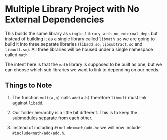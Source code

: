 # Multiple Library Project with No External Dependencies

This builds the same library as `single_library_with_no_external_deps` but
instead of building it as a single library called `libmath.so` we are going
to build it into three separate libraries (`libadd.so`, `libsubtract.so` and
`libmult.so`). All three libraries will be housed under a single namespace
called `math`

The intent here is that the `math` library is supposed to be built as one, but
we can choose which sub libraries we want to link to depending on our needs.

## Things to Note

1. The function `mult(a,b)` calls `add(a,b)` therefore `libmult` must link against
`libadd`.

2. Our folder hierarchy is a little bit different. This is to keep the submodules
separate from each other.

3. Instead of including `#include<math/add.h>` we will now include `#include<math/add/add.h`.
